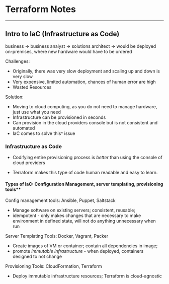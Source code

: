 # Terraform Notes

_______________________

## Intro to IaC (Infrastructure as Code)

business -> business analyst -> solutions architect -> would be deployed on-premises, where new hardware would have to be ordered

Challenges: 

* Originally, there was very slow deployment and scaling up and down is very slow
* Very expensive, limited automation, chances of human error are high
* Wasted Resources

Solution:

* Moving to cloud computing, as you do not need to manage hardware, just use what you need
* Infrastructure can be provisioned in seconds
* Can provision in the cloud providers console but is not consistent and automated
* IaC comes to solve this^ issue

### Infrastructure as Code

* Codifying entire provisioning process is *better* than using the console of cloud providers

* Terraform makes this type of code human readable and easy to learn.

#### Types of IaC: Configuration Management, server templating, provisioning tools**

Config management tools: Ansible, Puppet, Saltstack

* Manage software on existing servers; consistent, reusable;
* idempotent - only makes changes that are necessary to make environment in defined state, will not do anything unnecessary when run

Server Templating Tools: Docker, Vagrant, Packer

* Create images of VM or container; contain all dependencies in image;
* promote *immutable infrastructure* - when deployed, containers designed to not change

Provisioning Tools: CloudFormation, Terraform

* Deploy immutable infrastructure resources; Terraform is cloud-agnostic
